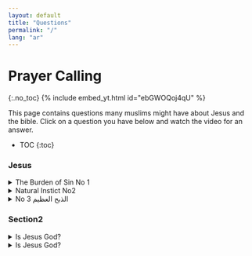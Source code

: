 ```yaml
---
layout: default
title: "Questions"
permalink: "/"
lang: "ar"
---
```


# Prayer Calling
{:.no_toc}
{% include embed_yt.html id="ebGWOQoj4qU" %}


This page contains questions many muslims might have about Jesus and the bible. Click on a question you have below and watch the video for an answer.

* TOC
{:toc}

### Jesus

<details>
    <summary>The Burden of Sin No 1</summary>
    {% include embed_yt.html id="7IVT6nTOJv8" %}
    <p>
    Isn't this a declaration that Christ is just an apostle who will eventually submit to God?
Now when all things are made subject to Him, then the Son Himself will also be subject to Him who put all things under Him, that God may be all in all. (1 Corinthians 15:28).
    </p>
</details>

<details>
    <summary>Natural Instict No2</summary>
    {% include embed_yt.html id="We_PRqSWo6o" %}
    
</details>
<details>
    <summary>No 3 الذبح العظيم</summary>
    {% include embed_yt.html id="i0hMxKm7YqE" %}
    المسيح هو الذبح العظيم
    هل الكبش الذي قدمه الله لإبراهيم يرمز إلى المسيح؟
</details>

### Section2

<details>
    <summary>Is Jesus God?</summary>
    Test
</details>
<details>
    <summary>Is Jesus God?</summary>
    Test
</details>
